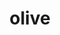---
layout: smileys&emotion
title: olive
emoji: olive
permalink: 🫒.html
image: assets/img/3moji/olive.png
---